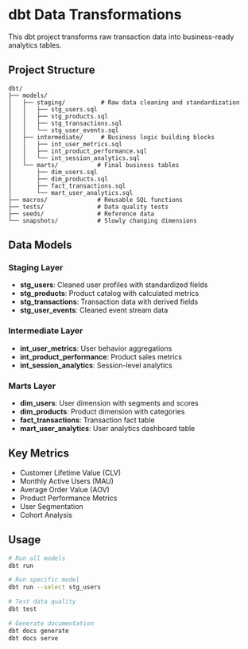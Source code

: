 # dbt Data Transformations

This dbt project transforms raw transaction data into business-ready analytics tables.

## Project Structure

```
dbt/
├── models/
│   ├── staging/          # Raw data cleaning and standardization
│   │   ├── stg_users.sql
│   │   ├── stg_products.sql
│   │   ├── stg_transactions.sql
│   │   └── stg_user_events.sql
│   ├── intermediate/     # Business logic building blocks
│   │   ├── int_user_metrics.sql
│   │   ├── int_product_performance.sql
│   │   └── int_session_analytics.sql
│   └── marts/           # Final business tables
│       ├── dim_users.sql
│       ├── dim_products.sql
│       ├── fact_transactions.sql
│       └── mart_user_analytics.sql
├── macros/              # Reusable SQL functions
├── tests/               # Data quality tests
├── seeds/               # Reference data
└── snapshots/           # Slowly changing dimensions
```

## Data Models

### Staging Layer
- **stg_users**: Cleaned user profiles with standardized fields
- **stg_products**: Product catalog with calculated metrics
- **stg_transactions**: Transaction data with derived fields
- **stg_user_events**: Cleaned event stream data

### Intermediate Layer
- **int_user_metrics**: User behavior aggregations
- **int_product_performance**: Product sales metrics
- **int_session_analytics**: Session-level analytics

### Marts Layer
- **dim_users**: User dimension with segments and scores
- **dim_products**: Product dimension with categories
- **fact_transactions**: Transaction fact table
- **mart_user_analytics**: User analytics dashboard table

## Key Metrics

- Customer Lifetime Value (CLV)
- Monthly Active Users (MAU)
- Average Order Value (AOV)
- Product Performance Metrics
- User Segmentation
- Cohort Analysis

## Usage

```bash
# Run all models
dbt run

# Run specific model
dbt run --select stg_users

# Test data quality
dbt test

# Generate documentation
dbt docs generate
dbt docs serve
```